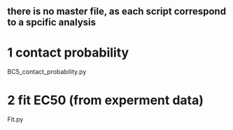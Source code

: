 
##  there is no master file, as each script correspond to a spcific analysis

#  1  contact probability

BC5_contact_probability.py

#  2  fit EC50 (from experment data)  

Fit.py



